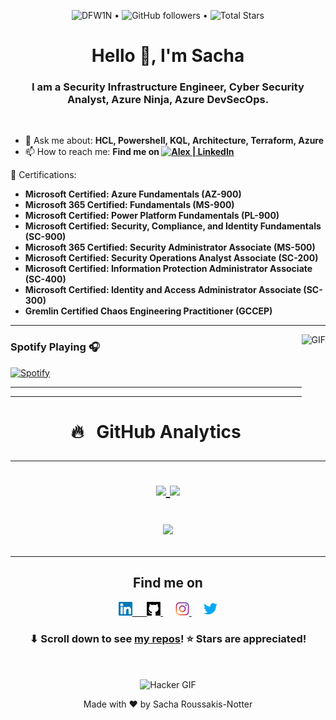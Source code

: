 <p align=center>                           
  <img src="https://komarev.com/ghpvc/?username=DFW1N" alt="DFW1N" /> •
  <img alt="GitHub followers" src="https://img.shields.io/github/followers/DFW1N?label=Followers&style=social"> •   
  <img src="https://img.shields.io/github/stars/DFW1N?label=Stars" alt="Total Stars">
</p>
<h1 align="center">Hello 👋, I'm Sacha </h1>
<h3 align="center">I am a Security Infrastructure Engineer, Cyber Security Analyst, Azure Ninja, Azure DevSecOps.</h3>
</br>

- 💬 Ask me about: **HCL, Powershell, KQL, Architecture, Terraform, Azure**
- 📫 How to reach me: **Find me on [<img alt="Alex | LinkedIn" height="15px" src="https://www.flaticon.com/svg/static/icons/svg/725/725337.svg"/>](https://www.linkedin.com/in/sacha-roussakis-notter-b6903095/)**

📜 Certifications:

- **Microsoft Certified: Azure Fundamentals (AZ-900)**
- **Microsoft 365 Certified: Fundamentals (MS-900)**
- **Microsoft Certified: Power Platform Fundamentals (PL-900)**
- **Microsoft Certified: Security, Compliance, and Identity Fundamentals (SC-900)**
- **Microsoft 365 Certified: Security Administrator Associate (MS-500)**
- **Microsoft Certified: Security Operations Analyst Associate (SC-200)**
- **Microsoft Certified: Information Protection Administrator Associate (SC-400)**
- **Microsoft Certified: Identity and Access Administrator Associate (SC-300)**
- **Gremlin Certified Chaos Engineering Practitioner (GCCEP)**


---

<img align="right" alt="GIF" height="170px" src="https://media.giphy.com/media/J5B1Y8QZnzXXbLQIBu/giphy.gif" />

### Spotify Playing 🎧
[![Spotify](https://novatorem.visualbean.vercel.app/api/spotify)](https://open.spotify.com/user/1232758321)

---
<hr/>

<h1 align="center"> 🔥 &nbsp; GitHub Analytics
<hr/>
<p align="center">
<a href="https://github.com/DFW1N">
  <img height="180em" src="https://github-readme-stats-eight-theta.vercel.app/api?username=DFW1N&show_icons=true&theme=vue-light&include_all_commits=true&count_private=true" />
  <img height="180em" src="https://github-readme-stats-eight-theta.vercel.app/api/top-langs/?username=DFW1N&layout=compact&exclude_lang=java+r&theme=vue-light" />
</a>
</p>
 
  <p align="center">
  <a href="https://github.com/DFW1N/github-readme-streak-stats">
    <img src="https://github-readme-streak-stats.herokuapp.com/?user=DFW1N#version3"/>
  </a>
</p>
 
<hr/>

<h2 align="center">Find me on</h2>

<p align="center">

  <a href="https://www.linkedin.com/in/sacha-roussakis-notter-b6903095/">
    <img  alt="Linkedin" width="22px" src="https://raw.githubusercontent.com/dev-akshat/archive/main/images/svgs/social_media/linkedin.svg"/>
  &nbsp&nbsp&nbsp&nbsp
  <a href="https://github.com/DFW1N">
    <img alt="GitHub" width="22px" src="https://raw.githubusercontent.com/dev-akshat/archive/main/images/svgs/social_media/github.svg"/>
  </a>
  &nbsp&nbsp&nbsp&nbsp
  <a href="https://www.instagram.com/sacha1777">
    <img  alt="Instagram" width="22px" src="https://raw.githubusercontent.com/dev-akshat/archive/main/images/svgs/social_media/instagram.svg"/>
  </a>
  &nbsp&nbsp&nbsp&nbsp
  <a href="https://twitter.com/sacha_roussakis">
    <img alt="Twitter" width="22px" src="https://raw.githubusercontent.com/dev-akshat/archive/main/images/svgs/social_media/twitter.svg"/>
  </a>
</p>


<h3 align="center">⬇ Scroll down to see <a href="https://github.com/DFW1N?tab=repositories">my repos</a>! ⭐ Stars are appreciated!</h3>
<br/>

<p align="center">
  <img align="center" alt="Hacker GIF" src="https://images-wixmp-ed30a86b8c4ca887773594c2.wixmp.com/f/09e8f99e-ddb4-403c-ae4e-57b9ff8b061a/dai64c5-356baf99-887b-418f-87b2-51e52198d95b.gif?token=eyJ0eXAiOiJKV1QiLCJhbGciOiJIUzI1NiJ9.eyJzdWIiOiJ1cm46YXBwOjdlMGQxODg5ODIyNjQzNzNhNWYwZDQxNWVhMGQyNmUwIiwiaXNzIjoidXJuOmFwcDo3ZTBkMTg4OTgyMjY0MzczYTVmMGQ0MTVlYTBkMjZlMCIsIm9iaiI6W1t7InBhdGgiOiJcL2ZcLzA5ZThmOTllLWRkYjQtNDAzYy1hZTRlLTU3YjlmZjhiMDYxYVwvZGFpNjRjNS0zNTZiYWY5OS04ODdiLTQxOGYtODdiMi01MWU1MjE5OGQ5NWIuZ2lmIn1dXSwiYXVkIjpbInVybjpzZXJ2aWNlOmZpbGUuZG93bmxvYWQiXX0.sZHPkVC-Gii5XhpdB8O6QkFny_zgsmVJfrHLJtEU074"/>
</p>

 
 <p align="center">
  Made with ❤️ by Sacha Roussakis-Notter
</p>
